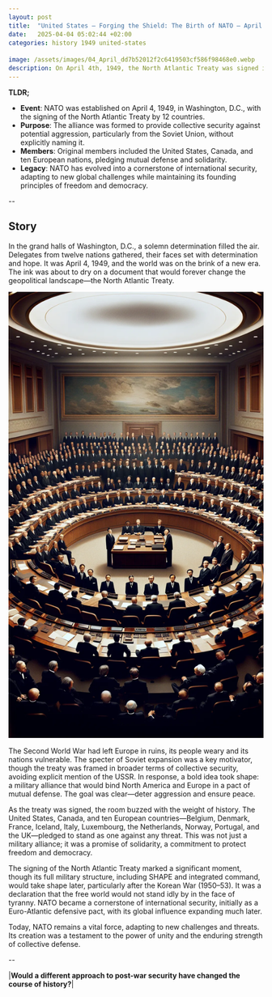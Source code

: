 ```yaml
---
layout: post
title:  "United States – Forging the Shield: The Birth of NATO – April 4, 1949"
date:   2025-04-04 05:02:44 +02:00
categories: history 1949 united-states

image: /assets/images/04_April_dd7b52012f2c6419503cf586f98468e0.webp
description: On April 4th, 1949, the North Atlantic Treaty was signed in Washington, D.C., establishing NATO (North Atlantic Treaty Organization), a military alliance between North American and European countries to ensure mutual defense against aggression.
---
```


**TLDR;**
- **Event**: NATO was established on April 4, 1949, in Washington, D.C., with the signing of the North Atlantic Treaty by 12 countries.
- **Purpose**: The alliance was formed to provide collective security against potential aggression, particularly from the Soviet Union, without explicitly naming it.
- **Members**: Original members included the United States, Canada, and ten European nations, pledging mutual defense and solidarity.
- **Legacy**: NATO has evolved into a cornerstone of international security, adapting to new global challenges while maintaining its founding principles of freedom and democracy.

--


## Story
In the grand halls of Washington, D.C., a solemn determination filled the air. Delegates from twelve nations gathered, their faces set with determination and hope. It was April 4, 1949, and the world was on the brink of a new era. The ink was about to dry on a document that would forever change the geopolitical landscape—the North Atlantic Treaty.

![Image](/assets/images/04_April_dd7b52012f2c6419503cf586f98468e0.webp)

The Second World War had left Europe in ruins, its people weary and its nations vulnerable. The specter of Soviet expansion was a key motivator, though the treaty was framed in broader terms of collective security, avoiding explicit mention of the USSR. In response, a bold idea took shape: a military alliance that would bind North America and Europe in a pact of mutual defense. The goal was clear—deter aggression and ensure peace.

As the treaty was signed, the room buzzed with the weight of history. The United States, Canada, and ten European countries—Belgium, Denmark, France, Iceland, Italy, Luxembourg, the Netherlands, Norway, Portugal, and the UK—pledged to stand as one against any threat. This was not just a military alliance; it was a promise of solidarity, a commitment to protect freedom and democracy.

The signing of the North Atlantic Treaty marked a significant moment, though its full military structure, including SHAPE and integrated command, would take shape later, particularly after the Korean War (1950–53). It was a declaration that the free world would not stand idly by in the face of tyranny. NATO became a cornerstone of international security, initially as a Euro-Atlantic defensive pact, with its global influence expanding much later.

Today, NATO remains a vital force, adapting to new challenges and threats. Its creation was a testament to the power of unity and the enduring strength of collective defense.


--

|**Would a different approach to post-war security have changed the course of history?**|

